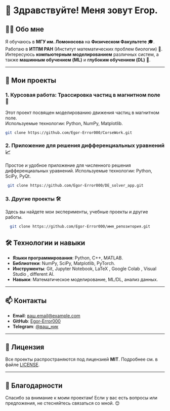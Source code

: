 # 👋 Здравствуйте! Меня зовут Егор.

## 🧑‍🎓 Обо мне
Я обучаюсь в **МГУ им. Ломоносова** на **Физическом Факультете** 🎓.  
Работаю в **ИТПМ РАН** (Институт математических проблем биологии) 🧬.  
Интересуюсь **компьютерным моделированием** различных систем, а также **машинным обучением (ML)** и **глубоким обучением (DL)** 🤖.

---

## 🚀 Мои проекты

### 1. Курсовая работа: Трассировка частиц в магнитном поле 🧲
Этот проект посвящен моделированию движения частиц в магнитном поле.  
Используемые технологии: Python, NumPy, Matplotlib.
  ```bash
  git clone https://github.com/Egor-Error000/CorseWork.git
  ```


### 2.  Приложение для решения дифференциальных уравнений 📈
Простое и удобное приложение для численного решения дифференциальных уравнений.
Используемые технологии: Python, SciPy, PyQt.
 ```bash
  git clone https://github.com/Egor-Error000/DE_solver_app.git
  ```


### 3.  Другие проекты 🛠️
Здесь вы найдете мои эксперименты, учебные проекты и другие работы.
```bash
  git clone https://github.com/Egor-Error000/имя_репозитория.git
  ```

  

## 🛠️ Технологии и навыки
- **Языки программирования**: Python, C++, MATLAB.
- **Библиотеки**: NumPy, SciPy, Matplotlib, PyTorch.
- **Инструменты**: Git, Jupyter Notebook, LaTeX , Google Colab , Visual Studio , different AI.
- **Навыки**: Математическое моделирование, ML/DL, анализ данных.

---

## 📫 Контакты
- **Email**: ваш.email@example.com
- **GitHub**: [Egor-Error000](https://github.com/Egor-Error000)
- **Telegram**: [@ваш_ник](https://t.me/ваш_ник)

---

## 📜 Лицензия
Все проекты распространяются под лицензией **MIT**. Подробнее см. в файле [LICENSE](LICENSE).

---

## 🌟 Благодарности
Спасибо за внимание к моим проектам! Если у вас есть вопросы или предложения, не стесняйтесь связаться со мной. 😊


